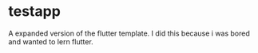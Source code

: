 # testapp

A expanded version of the flutter template. I did this because i was bored and wanted to lern flutter.
